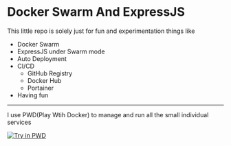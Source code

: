 # Docker Swarm And ExpressJS

This little repo is solely just for fun and experimentation things like
  - Docker Swarm
  - ExpressJS under Swarm mode
  - Auto Deployment
  - CI/CD
    * GitHub Registry
    * Docker Hub
    * Portainer
  - Having fun
  
---

I use PWD(Play Wtih Docker) to manage and run all the small individual services

[![Try in PWD](https://raw.githubusercontent.com/play-with-docker/stacks/master/assets/images/button.png)](https://labs.play-with-docker.com/?stack=https://raw.githubusercontent.com/felixfong227/docker-swarm-express-playground/master/docker-compose.yml)
